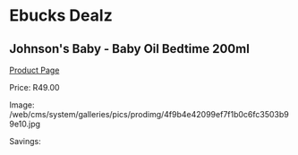 
# Ebucks Dealz
## Johnson's Baby - Baby Oil Bedtime 200ml
[Product Page](https://www.ebucks.com/web/shop/productSelected.do?prodId=965959624&catId=1186088243)

Price: R49.00

Image: /web/cms/system/galleries/pics/prodimg/4f9b4e42099ef7f1b0c6fc3503b99e10.jpg

Savings: 


	